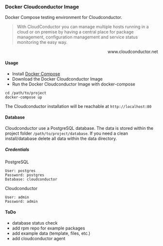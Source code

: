 ### Docker Cloudconductor Image

Docker Compose testing environment for Cloudconductor.  

> With CloudConductor you can manage multiple hosts running in a cloud or on premise by having a central place for package management, configuration management and service status monitoring the easy way.

<div style="text-align: right">www.cloudconductor.net</div>

#### Usage

* Install [Docker Compose](https://docs.docker.com/compose/)
* Download the Docker Cloudconductor Image
* Run the Docker Cloudconductor Image with docker-compose

```
cd /path/to/project
docker-compose up
```
The Cloudconductor installation will be reachable at ``http://localhost:80``

#### Database

Cloudconductor use a PostgreSQL database. The data is stored within the project folder ``/path/to/project/database``. If you need a clean install/database delete all data within the data directory.

##### Credentials

PostgreSQL
```
User: postgres
Password: postgres
Database: cloudconductor
```
Cloudconductor
```
User: admin
Password: admin
```

#### ToDo

* database status check
* add rpm repo for example packages
* add example data (template, files, etc.)
* add cloudconductor agent
